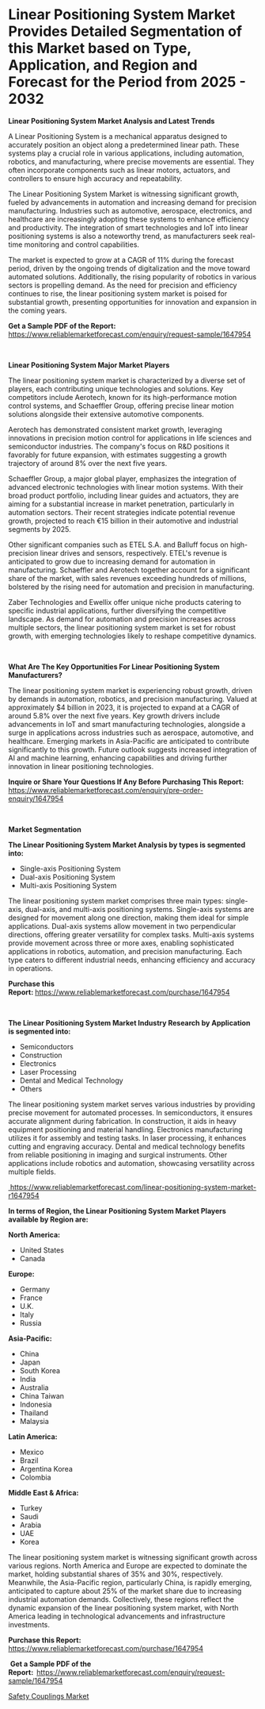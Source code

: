 <p><h1>Linear Positioning System Market Provides Detailed Segmentation of this Market based on Type, Application, and Region and Forecast for the Period from 2025 - 2032</h1></p><p><strong>Linear Positioning System Market Analysis and Latest Trends</strong></p>
<p><p>A Linear Positioning System is a mechanical apparatus designed to accurately position an object along a predetermined linear path. These systems play a crucial role in various applications, including automation, robotics, and manufacturing, where precise movements are essential. They often incorporate components such as linear motors, actuators, and controllers to ensure high accuracy and repeatability.</p><p>The Linear Positioning System Market is witnessing significant growth, fueled by advancements in automation and increasing demand for precision manufacturing. Industries such as automotive, aerospace, electronics, and healthcare are increasingly adopting these systems to enhance efficiency and productivity. The integration of smart technologies and IoT into linear positioning systems is also a noteworthy trend, as manufacturers seek real-time monitoring and control capabilities.</p><p>The market is expected to grow at a CAGR of 11% during the forecast period, driven by the ongoing trends of digitalization and the move toward automated solutions. Additionally, the rising popularity of robotics in various sectors is propelling demand. As the need for precision and efficiency continues to rise, the linear positioning system market is poised for substantial growth, presenting opportunities for innovation and expansion in the coming years.</p></p>
<p><strong>Get a Sample PDF of the Report:&nbsp;</strong> <a href="https://www.reliablemarketforecast.com/enquiry/request-sample/1647954?utm_campaign=3078&utm_medium=2&utm_source=Github&utm_content=ia&utm_term=11042025&utm_id=linear-positioning-system">https://www.reliablemarketforecast.com/enquiry/request-sample/1647954</a></p>
<p>&nbsp;</p>
<p><strong>Linear Positioning System Major Market Players</strong></p>
<p><p>The linear positioning system market is characterized by a diverse set of players, each contributing unique technologies and solutions. Key competitors include Aerotech, known for its high-performance motion control systems, and Schaeffler Group, offering precise linear motion solutions alongside their extensive automotive components. </p><p>Aerotech has demonstrated consistent market growth, leveraging innovations in precision motion control for applications in life sciences and semiconductor industries. The company's focus on R&D positions it favorably for future expansion, with estimates suggesting a growth trajectory of around 8% over the next five years.</p><p>Schaeffler Group, a major global player, emphasizes the integration of advanced electronic technologies with linear motion systems. With their broad product portfolio, including linear guides and actuators, they are aiming for a substantial increase in market penetration, particularly in automation sectors. Their recent strategies indicate potential revenue growth, projected to reach €15 billion in their automotive and industrial segments by 2025.</p><p>Other significant companies such as ETEL S.A. and Balluff focus on high-precision linear drives and sensors, respectively. ETEL's revenue is anticipated to grow due to increasing demand for automation in manufacturing. Schaeffler and Aerotech together account for a significant share of the market, with sales revenues exceeding hundreds of millions, bolstered by the rising need for automation and precision in manufacturing.</p><p>Zaber Technologies and Ewellix offer unique niche products catering to specific industrial applications, further diversifying the competitive landscape. As demand for automation and precision increases across multiple sectors, the linear positioning system market is set for robust growth, with emerging technologies likely to reshape competitive dynamics.</p></p>
<p>&nbsp;</p>
<p><strong>What Are The Key Opportunities For Linear Positioning System Manufacturers?</strong></p>
<p><p>The linear positioning system market is experiencing robust growth, driven by demands in automation, robotics, and precision manufacturing. Valued at approximately $4 billion in 2023, it is projected to expand at a CAGR of around 5.8% over the next five years. Key growth drivers include advancements in IoT and smart manufacturing technologies, alongside a surge in applications across industries such as aerospace, automotive, and healthcare. Emerging markets in Asia-Pacific are anticipated to contribute significantly to this growth. Future outlook suggests increased integration of AI and machine learning, enhancing capabilities and driving further innovation in linear positioning technologies.</p></p>
<p><strong>Inquire or Share Your Questions If Any Before Purchasing This Report:</strong> <a href="https://www.reliablemarketforecast.com/enquiry/pre-order-enquiry/1647954?utm_campaign=3078&utm_medium=2&utm_source=Github&utm_content=ia&utm_term=11042025&utm_id=linear-positioning-system">https://www.reliablemarketforecast.com/enquiry/pre-order-enquiry/1647954</a></p>
<p>&nbsp;</p>
<p><strong>Market Segmentation</strong></p>
<p><strong>The Linear Positioning System Market Analysis by types is segmented into:</strong></p>
<p><ul><li>Single-axis Positioning System</li><li>Dual-axis Positioning System</li><li>Multi-axis Positioning System</li></ul></p>
<p><p>The linear positioning system market comprises three main types: single-axis, dual-axis, and multi-axis positioning systems. Single-axis systems are designed for movement along one direction, making them ideal for simple applications. Dual-axis systems allow movement in two perpendicular directions, offering greater versatility for complex tasks. Multi-axis systems provide movement across three or more axes, enabling sophisticated applications in robotics, automation, and precision manufacturing. Each type caters to different industrial needs, enhancing efficiency and accuracy in operations.</p></p>
<p><strong>Purchase this Report:&nbsp;</strong><a href="https://www.reliablemarketforecast.com/purchase/1647954?utm_campaign=3078&utm_medium=2&utm_source=Github&utm_content=ia&utm_term=11042025&utm_id=linear-positioning-system">https://www.reliablemarketforecast.com/purchase/1647954</a></p>
<p>&nbsp;</p>
<p><strong>The Linear Positioning System Market Industry Research by Application is segmented into:</strong></p>
<p><ul><li>Semiconductors</li><li>Construction</li><li>Electronics</li><li>Laser Processing</li><li>Dental and Medical Technology</li><li>Others</li></ul></p>
<p><p>The linear positioning system market serves various industries by providing precise movement for automated processes. In semiconductors, it ensures accurate alignment during fabrication. In construction, it aids in heavy equipment positioning and material handling. Electronics manufacturing utilizes it for assembly and testing tasks. In laser processing, it enhances cutting and engraving accuracy. Dental and medical technology benefits from reliable positioning in imaging and surgical instruments. Other applications include robotics and automation, showcasing versatility across multiple fields.</p></p>
<p><a href="https://www.reliablemarketforecast.com/linear-positioning-system-market-r1647954?utm_campaign=3078&utm_medium=2&utm_source=Github&utm_content=ia&utm_term=11042025&utm_id=linear-positioning-system">&nbsp;https://www.reliablemarketforecast.com/linear-positioning-system-market-r1647954</a></p>
<p><strong>In terms of Region, the Linear Positioning System Market Players available by Region are:</strong></p>
<p>
    <p> <strong> North America: </strong>
        <ul>
            <li>United States</li>
            <li>Canada</li>
        </ul>
        </p> 
    <p> <strong> Europe: </strong>
        <ul>
            <li>Germany</li>
            <li>France</li>
            <li>U.K.</li>
            <li>Italy</li>
            <li>Russia</li>
        </ul>
        </p> 
    <p> <strong> Asia-Pacific: </strong>
        <ul>
            <li>China</li>
            <li>Japan</li>
            <li>South Korea</li>
            <li>India</li>
            <li>Australia</li>
            <li>China Taiwan</li>
            <li>Indonesia</li>
            <li>Thailand</li>
            <li>Malaysia</li>
        </ul>
        </p> 
    <p> <strong> Latin America: </strong>
        <ul>
            <li>Mexico</li>
            <li>Brazil</li>
            <li>Argentina Korea</li>
            <li>Colombia</li>
        </ul>
        </p> 
    <p> <strong> Middle East & Africa: </strong>
        <ul>
            <li>Turkey</li>
            <li>Saudi</li>
            <li>Arabia</li>
            <li>UAE</li>
            <li>Korea</li>
        </ul>
    </p>
    </p>
<p><p>The linear positioning system market is witnessing significant growth across various regions. North America and Europe are expected to dominate the market, holding substantial shares of 35% and 30%, respectively. Meanwhile, the Asia-Pacific region, particularly China, is rapidly emerging, anticipated to capture about 25% of the market share due to increasing industrial automation demands. Collectively, these regions reflect the dynamic expansion of the linear positioning system market, with North America leading in technological advancements and infrastructure investments.</p></p>
<p><strong>Purchase this Report: </strong><a href="https://www.reliablemarketforecast.com/purchase/1647954?utm_campaign=3078&utm_medium=2&utm_source=Github&utm_content=ia&utm_term=11042025&utm_id=linear-positioning-system">https://www.reliablemarketforecast.com/purchase/1647954</a></p>
<p>&nbsp;<strong>Get a Sample PDF of the Report:&nbsp;&nbsp;</strong><a href="https://www.reliablemarketforecast.com/enquiry/request-sample/1647954?utm_campaign=3078&utm_medium=2&utm_source=Github&utm_content=ia&utm_term=11042025&utm_id=linear-positioning-system">https://www.reliablemarketforecast.com/enquiry/request-sample/1647954</a></p>
<p><strong></strong></p>
<p><p><a href="https://github.com/miehldobin1w/Market-Research-Report-List-1/blob/main/safety-couplings-market.md?utm_campaign=3078&utm_medium=2&utm_source=Github&utm_content=ia&utm_term=11042025&utm_id=linear-positioning-system">Safety Couplings Market</a></p></p>